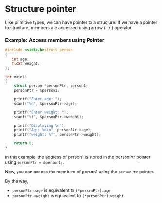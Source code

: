 # Structure pointer

Like primitive types, we can have pointer to a structure. If we have a pointer to structure, members are accessed using arrow ( -> ) operator.

### Example: Access members using Pointer

```c
#include <stdio.h>struct person
{
   int age;
   float weight;
};

int main()
{
    struct person *personPtr, person1;
    personPtr = &person1;   

    printf("Enter age: ");
    scanf("%d", &personPtr->age);

    printf("Enter weight: ");
    scanf("%f", &personPtr->weight);

    printf("Displaying:\n");
    printf("Age: %d\n", personPtr->age);
    printf("weight: %f", personPtr->weight);

    return 0;
}
```

In this example, the address of person1 is stored in the personPtr pointer using `personPtr = &person1;`.

Now, you can access the members of person1 using the `personPtr` pointer.

By the way,

- `personPtr->age` is equivalent to `(*personPtr).age`
- `personPtr->weight` is equivalent to `(*personPtr).weight`